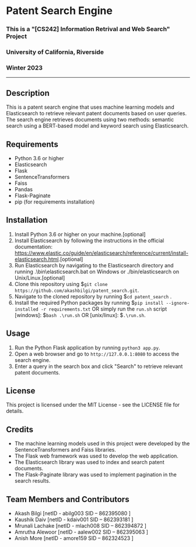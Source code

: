 Patent Search Engine
====================

### This is a "[CS242] Information Retrival and Web Search" Project

### University of California, Riverside

### Winter 2023

-----------

Description
-----------

This is a patent search engine that uses machine learning models and Elasticsearch to retrieve relevant patent documents based on user queries. The search engine retrieves documents using two methods: semantic search using a BERT-based model and keyword search using Elasticsearch.

Requirements
------------

- Python 3.6 or higher
- Elasticsearch
- Flask
- SentenceTransformers
- Faiss
- Pandas
- Flask-Paginate
- pip (for requirements installation)

Installation
------------

1. Install Python 3.6 or higher on your machine.[optional]
2. Install Elasticsearch by following the instructions in the official documentation: <https://www.elastic.co/guide/en/elasticsearch/reference/current/install-elasticsearch.html>.[optional]
3. Run Elasticsearch by navigating to the Elasticsearch directory and running .\bin\elasticsearch.bat on Windows or ./bin/elasticsearch on Unix/Linux.[optional]
4. Clone this repository using $`git clone https://github.com/akashbilgi/patent_search.git`.
5. Navigate to the cloned repository by running $`cd patent_search` .
6. Install the required Python packages by running $`pip install --ignore-installed -r requirements.txt` OR simply run the `run.sh` script [windows]: $`bash .\run.sh` OR [unix/linux]: $`.\run.sh`.

Usage
-----

1. Run the Python Flask application by running `python3 app.py`.
2. Open a web browser and go to `http://127.0.0.1:8080` to access the search engine.
3. Enter a query in the search box and click "Search" to retrieve relevant patent documents.

License
-------

This project is licensed under the MIT License - see the LICENSE file for details.

Credits
-------

- The machine learning models used in this project were developed by the SentenceTransformers and Faiss libraries.
- The Flask web framework was used to develop the web application.
- The Elasticsearch library was used to index and search patent documents.
- The Flask-Paginate library was used to implement pagination in the search results.

Team Members and Contributors
------

- Akash Bilgi   [netID - abilg003  SID – 862395080 ]
- Kaushik Daiv  [netID - kdaiv001 SID – 862393181 ]
- Mrunali Lachake [netID - mlach008 SID – 862394872 ]
- Amrutha Alewoor [netID - aalew002 SID – 862395063 ]
- Anish More   [netID - amore159 SID – 862324523 ]

